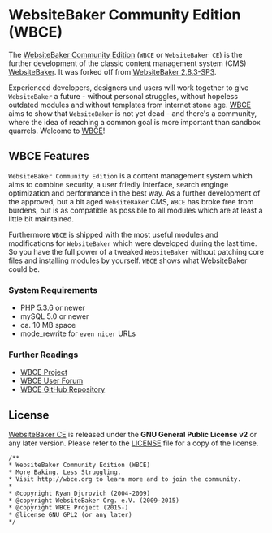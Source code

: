 # WebsiteBaker Community Edition (WBCE)
The [WebsiteBaker Community Edition](http://wbce.org) (`WBCE` or `WebsiteBaker CE`) is the further development of the classic content management system (CMS) [WebsiteBaker](http://websitebaker.org). It was forked off from [WebsiteBaker 2.8.3-SP3](https://github.com/WBCE/WebsiteBaker_CommunityEdition/commit/415789207d533).

Experienced developers, designers und users will work together to give `WebsiteBaker` a future - without personal struggles, without hopeless outdated modules and without templates from internet stone age. [WBCE](http://wbce.org) aims to show that `WebsiteBaker` is not yet dead - and there's a community, where the idea of reaching a common goal is more important than sandbox quarrels. Welcome to [WBCE](http://wbce.org)!

## WBCE Features
`WebsiteBaker Community Edition` is a content management system which aims to combine security, a user friedly interface, search enginge optimization and performance in the best way. As a further development of the approved, but a bit aged `WebsiteBaker` CMS, `WBCE` has broke free from burdens, but is as compatible as possible to all modules which are at least a little bit maintained.

Furthermore `WBCE` is shipped with the most useful modules and modifications for `WebsiteBaker` which were developed during the last time. So you have the full power of a tweaked `WebsiteBaker` without patching core files and installing modules by yourself. `WBCE` shows what WebsiteBaker could be.

### System Requirements
  - PHP 5.3.6 or newer
  - mySQL 5.0 or newer
  - ca. 10 MB space
  - mode_rewrite for `even nicer` URLs

### Further Readings
  - [WBCE Project](http://wbce.org)
  - [WBCE User Forum](http://forum.wbce.org)
  - [WBCE GitHub Repository](https://github.com/WBCE/WebsiteBaker_CommunityEdition)

## License
[WebsiteBaker CE](http://wbce.org) is released under the **GNU General Public License v2** or any later version.
Please refer to the [LICENSE](LICENSE.md) file for a copy of the license.

    /**
    * WebsiteBaker Community Edition (WBCE)
    * More Baking. Less Struggling.
    * Visit http://wbce.org to learn more and to join the community.
    *
    * @copyright Ryan Djurovich (2004-2009)
    * @copyright WebsiteBaker Org. e.V. (2009-2015)
    * @copyright WBCE Project (2015-)
    * @license GNU GPL2 (or any later)
    */